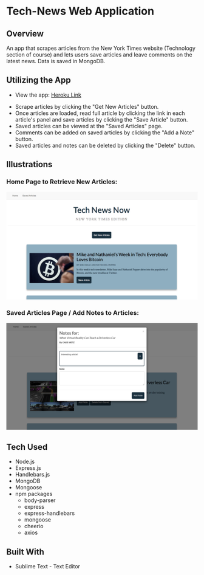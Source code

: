 # Tech-News Web Application

## Overview

An app that scrapes articles from the New York Times website (Technology section of course) and lets users save articles and leave comments on the latest news. Data is saved in MongoDB.

## Utilizing the App

* View the app: [Heroku Link](https://tech-news-carvalho.herokuapp.com)

- Scrape articles by clicking the "Get New Articles" button.
- Once articles are loaded, read full article by clicking the link in each article's panel and save articles by clicking the "Save Article" button.
- Saved articles can be viewed at the "Saved Articles" page.
- Comments can be added on saved articles by clicking the "Add a Note" button.
- Saved articles and notes can be deleted by clicking the "Delete" button.

## Illustrations

### Home Page to Retrieve New Articles:
![homepage](demo/homepage.png)

### Saved Articles Page / Add Notes to Articles:
![savedarticles](demo/saved_articles.png)

## Tech Used
- Node.js
- Express.js
- Handlebars.js
- MongoDB
- Mongoose
- npm packages
    - body-parser
    - express
    - express-handlebars
    - mongoose
    - cheerio
    - axios

## Built With

* Sublime Text - Text Editor


